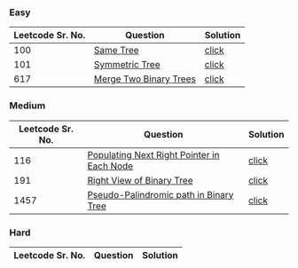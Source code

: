 ### Easy 
Leetcode Sr. No. | Question | Solution
-------------|------------- | -------------
100 | [Same Tree](https://leetcode.com/problems/same-tree/) | [click](./Solutions/SameTree.java)
101 | [Symmetric Tree](https://leetcode.com/problems/symmetric-tree/) | [click](./Solutions/SymmetricTree.java)
617 | [Merge Two Binary Trees](https://leetcode.com/problems/merge-two-binary-trees/) | [click](./Solutions/MergeTwoBinaryTrees.java)

### Medium
Leetcode Sr. No. | Question | Solution
-------------|------------- | -------------
116 | [Populating Next Right Pointer in Each Node](https://leetcode.com/problems/populating-next-right-pointers-in-each-node/submissions/) | [click](./Solutions/PopulatingNextRightPointerInEachNode.java)
191 | [Right View of Binary Tree](https://leetcode.com/problems/binary-tree-right-side-view/) | [click](./Solutions/RightView.java)
1457 | [Pseudo-Palindromic path in Binary Tree](https://leetcode.com/problems/pseudo-palindromic-paths-in-a-binary-tree/) | [click](./Solutions/PseudoPalindromicPathinBT.java)

### Hard
Leetcode Sr. No. | Question | Solution
-------------|------------- | -------------